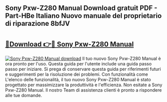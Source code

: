 ## Sony Pxw-Z280 Manual Download gratuit PDF - Part-HBe Italiano Nuovo manuale del proprietario di riparazione 8bfJV

# <h2><a href="http://df9toz.blite.top/?on=Sony+Pxw-Z280+Manual">🔗Download 👉🔴 Sony Pxw-Z280 Manual</a></h2>

[![Sony Pxw-Z280 Manual download](https://i.imgur.com/lujVjoI.png)](http://df9toz.blite.top/?on=Sony+Pxw-Z280+Manual)
Il tuo nuovo Sony Pxw-Z280 Manual è ora pronto per l'uso. Questa guida per l'utente include una guida passo passo per iniziare. Si prega di conservare questa guida per riferimenti futuri e suggerimenti per la risoluzione dei problemi. Con funzionalità come L'elenco delle funzionalità, il tuo nuovo Sony Pxw-Z280 Manual è stato progettato per massimizzare la produttività e l'efficienza. Non esitate a Sony Pxw-Z280 Manual. Il nostro Team di assistenza clienti è pronto a rispondere alle tue domande.
